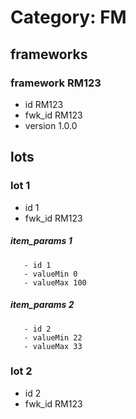 # Category: FM
## frameworks
### framework RM123 
   - id RM123
   - fwk_id RM123
   - version 1.0.0
## lots
### lot 1 
   - id 1
   - fwk_id RM123
##### item_params 1 
       - id 1
       - valueMin 0
       - valueMax 100
##### item_params 2 
       - id 2
       - valueMin 22
       - valueMax 33
### lot 2 
   - id 2
   - fwk_id RM123
